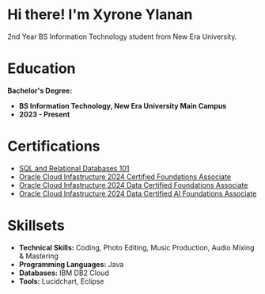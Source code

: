 # Hi there! I'm Xyrone Ylanan 

2nd Year BS Information Technology student from New Era University.

# Education
**Bachelor's Degree:**
- **BS Information Technology, New Era University Main Campus**
- **2023 - Present**

# Certifications
- [SQL and Relational Databases 101](https://courses.cognitiveclass.ai/certificates/e81577aeff3744358e99cfbc4c1b039a#)
- [Oracle Cloud Infastructure 2024 Certified Foundations Associate](https://catalog-education.oracle.com/ords/certview/sharebadge?id=F454935A5662642B00E72C183B6480A9EF48EF820F82343ED45429164E4C5DA8)
- [Oracle Cloud Infastructure 2024 Data Certified Foundations Associate](https://catalog-education.oracle.com/ords/certview/sharebadge?id=F454935A5662642B00E72C183B6480A94FB5419F073ACC09236D941993DBBEB7)
- [Oracle Cloud Infastructure 2024 Data Certified AI Foundations Associate](https://catalog-education.oracle.com/ords/certview/sharebadge?id=335D3BB55E9DA25D172A223E8E09E7AE0B3A3B83CBA077FEA20B5BB6A1071EC1)

# Skillsets
- **Technical Skills:** Coding, Photo Editing, Music Production, Audio Mixing & Mastering
- **Programming Languages:** Java
- **Databases:** IBM DB2 Cloud
- **Tools:** Lucidchart, Eclipse
